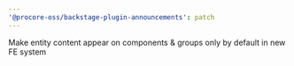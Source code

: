```yaml
---
'@procore-oss/backstage-plugin-announcements': patch
---
```


Make entity content appear on components & groups only by default in new FE system
